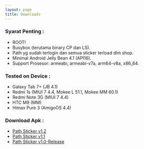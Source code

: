 ```yaml
---
layout: page
title: Downloads
---
```


### Syarat Penting :
* ROOT!
* Busybox (terutama binary CP dan LS).
* Path yg sudah terlogin dan semua sticker terload dlm shop.
* Minimal Android Jelly Bean 4.1 (API16).
* Support Prosesor: armeabi, armeabi-v7a, arm64-v8a, x86_64.

### Tested on Device :
* Galaxy Tab 7+ (JB 4.1)
* Redmi 1s (MIUI 7 4.4, Mokee L 51.1, Mokee MM 60.1)
* Redmi Note 3G (MIUI 7 4.4)
* HTC M9 (MM)
* Himax Pure 3 (AmigoOS 4.4)

### Download Apk :
* [Path Sticker v1.2](https://www.dropbox.com/s/tbed5q7edj8wm2b/com.path.sticker_v1.2.apk?dl=0)
* [Path Sticker v1.1](https://www.dropbox.com/s/iaaqr2ag49tu4ec/com.path.sticker_v1.1.apk?dl=0)
* [Path Sticker v1.0-Release](https://www.dropbox.com/s/toubs9xqvkd01rp/com.path.sticker_v1.0_release.apk?dl=0)
